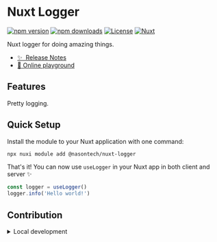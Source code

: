 # Nuxt Logger

[![npm version][npm-version-src]][npm-version-href]
[![npm downloads][npm-downloads-src]][npm-downloads-href]
[![License][license-src]][license-href]
[![Nuxt][nuxt-src]][nuxt-href]

Nuxt logger for doing amazing things.

- [✨ &nbsp;Release Notes](/CHANGELOG.md)
- [🏀 Online playground](https://stackblitz.com/github/nasontech/nuxt-logger?file=playground%2Fapp.vue)

## Features

Pretty logging.

## Quick Setup

Install the module to your Nuxt application with one command:

```bash
npx nuxi module add @nasontech/nuxt-logger
```

That's it! You can now use `useLogger` in your Nuxt app in both client and server ✨

```typescript
const logger = useLogger()
logger.info('Hello world!')
```

## Contribution

<details>
  <summary>Local development</summary>
  
  ```bash
  # Install dependencies
  npm install
  
  # Generate type stubs
  npm run dev:prepare
  
  # Develop with the playground
  npm run dev
  
  # Build the playground
  npm run dev:build
  
  # Run ESLint
  npm run lint
  
  # Run Vitest
  npm run test
  npm run test:watch
  
  # Release new version
  npm run release
  ```

</details>

<!-- Badges -->

[npm-version-src]: https://img.shields.io/npm/v/@nasontech/nuxt-logger/latest.svg?style=flat&colorA=020420&colorB=00DC82
[npm-version-href]: https://npmjs.com/package/@nasontech/nuxt-logger
[npm-downloads-src]: https://img.shields.io/npm/dm/@nasontech/nuxt-logger.svg?style=flat&colorA=020420&colorB=00DC82
[npm-downloads-href]: https://npm.chart.dev/@nasontech/nuxt-logger
[license-src]: https://img.shields.io/npm/l/@nasontech/nuxt-logger.svg?style=flat&colorA=020420&colorB=00DC82
[license-href]: https://npmjs.com/package/@nasontech/nuxt-logger
[nuxt-src]: https://img.shields.io/badge/Nuxt-020420?logo=nuxt.js
[nuxt-href]: https://nuxt.com
